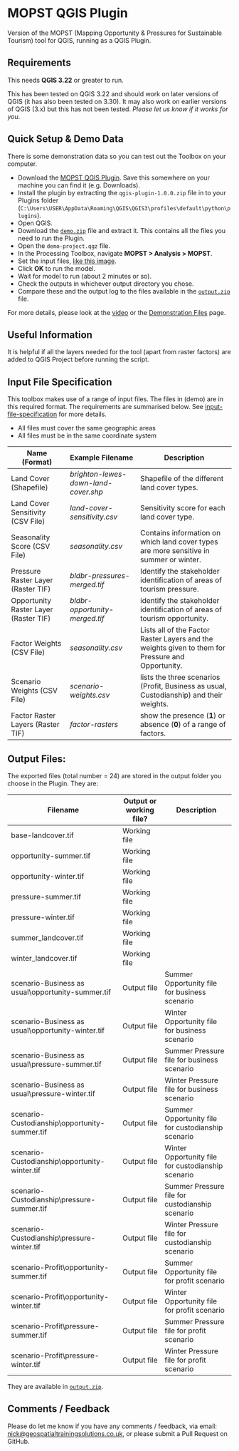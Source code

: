 # MOPST QGIS Plugin
Version of the MOPST (Mapping Opportunity & Pressures for Sustainable Tourism) tool for QGIS, running as a QGIS Plugin.

## Requirements

This needs **QGIS 3.22** or greater to run.

This has been tested on QGIS 3.22 and should work on later versions of QGIS (it has also been tested on 3.30). It may also work on earlier versions of QGIS (3.x) but this has not been tested. *Please let us know if it works for you*. 

## Quick Setup & Demo Data

There is some demonstration data so you can test out the Toolbox on your computer. 

- Download the [MOPST QGIS Plugin](https://github.com/mopst/qgis-plugin/archive/refs/tags/v1.0.0.zip). Save this somewhere on your machine you can find it (e.g. Downloads). 
- Install the plugin by extracting the `qgis-plugin-1.0.0.zip` file in to your Plugins folder (`C:\Users\USER\AppData\Roaming\QGIS\QGIS3\profiles\default\python\plugins`).
- Open QGIS.
- Download the [`demo.zip`](https://github.com/mopst/qgis-plugin/releases/download/v1.0.0/demo.zip) file and extract it. This contains all the files you need to run the Plugin. 
- Open the `demo-project.qgz` file. 
- In the Processing Toolbox, navigate **MOPST > Analysis > MOPST**. 
- Set the input files, [like this image](demo-MOPST-plugin-inputs.png). 
- Click **OK** to run the model.
- Wait for model to run (about 2 minutes or so). 
- Check the outputs in whichever output directory you chose. 
- Compare these and the output log to the files available in the [`output.zip`](https://github.com/mopst/qgis-plugin/releases/download/v1.0.0/output.zip) file. 


For more details, please look at the [video](https://youtu.be/oK67PIRi64o) or the [Demonstration Files](demo.md) page. 
 
 
## Useful Information

It is helpful if all the layers needed for the tool (apart from raster factors) are added to QGIS Project before running the script. 
  
  
## Input File Specification

This toolbox makes use of a range of input files. The files in (demo) are in this required format. The requirements are summarised below. See [input-file-specification](input-file-specification.md) for more details. 

- All files must cover the same geographic areas
- All files must be in the same coordinate system 

Name (Format) | Example Filename | Description
-- | -- | -- 
Land Cover (Shapefile) | *brighton-lewes-down-land-cover.shp* | Shapefile of the different land cover types. 
Land Cover Sensitivity (CSV File) | *land-cover-sensitivity.csv* | Sensitivity score for each land cover type.
Seasonality Score (CSV File) | *seasonality.csv* | Contains information on which land cover types are more sensitive in summer or winter. 
Pressure Raster Layer (Raster TIF) | *bldbr-pressures-merged.tif* | Identify the stakeholder identification of areas of tourism pressure. 
Opportunity Raster Layer (Raster TIF) | *bldbr-opportunity-merged.tif* | identify the stakeholder identification of areas of tourism opportunity. 
Factor Weights (CSV File) | *seasonality.csv* | Lists all of the Factor Raster Layers and the weights given to them for Pressure and Opportunity.
Scenario Weights (CSV File) | *scenario-weights.csv* | lists the three scenarios (Profit, Business as usual, Custodianship) and their weights. 
Factor Raster Layers (Raster TIF) | *factor-rasters* | show the presence (**1**) or absence (**0**) of a range of factors. 
  
 
## Output Files:

The exported files (total number = 24) are stored in the output folder you choose in the Plugin. They are:

Filename | Output or working file? | Description
-- | -- | --
base-landcover.tif | Working file | 
opportunity-summer.tif | Working file | 
opportunity-winter.tif | Working file | 
pressure-summer.tif | Working file | 
pressure-winter.tif | Working file | 
summer_landcover.tif | Working file |
winter_landcover.tif | Working file |
scenario-Business as usual\opportunity-summer.tif | Output file | Summer Opportunity file for business scenario | 
scenario-Business as usual\opportunity-winter.tif | Output file | Winter Opportunity file for business scenario | 
scenario-Business as usual\pressure-summer.tif | Output file | Summer Pressure file for business scenario | 
scenario-Business as usual\pressure-winter.tif | Output file | Winter Pressure file for business scenario | 
scenario-Custodianship\opportunity-summer.tif | Output file | Summer Opportunity file for custodianship scenario | 
scenario-Custodianship\opportunity-winter.tif | Output file | Winter Opportunity file for custodianship scenario | 
scenario-Custodianship\pressure-summer.tif | Output file | Summer Pressure file for custodianship scenario | 
scenario-Custodianship\pressure-winter.tif | Output file | Winter Pressure file for custodianship scenario | 
scenario-Profit\opportunity-summer.tif | Output file | Summer Opportunity file for profit scenario | 
scenario-Profit\opportunity-winter.tif | Output file | Winter Opportunity file for profit scenario | 
scenario-Profit\pressure-summer.tif | Output file | Summer Pressure file for profit scenario | 
scenario-Profit\pressure-winter.tif | Output file | Winter Pressure file for profit scenario | 

They are available in [`output.zip`](). 
 

## Comments / Feedback

Please do let me know if you have any comments / feedback, via email: [nick@geospatialtrainingsolutions.co.uk](mailto:nick@geospatialtrainingsolutions.co.uk), or please submit a Pull Request on GitHub. 
 
 